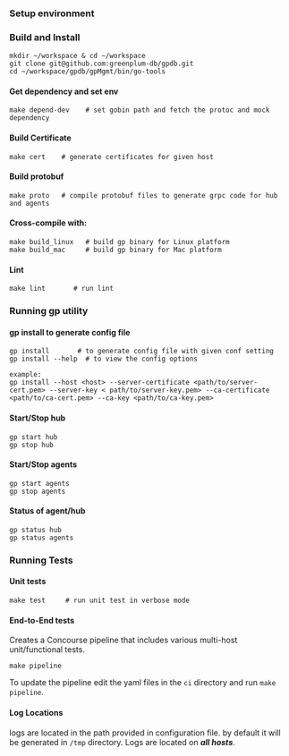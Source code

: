 ### Setup environment

### Build and Install
```
mkdir ~/workspace & cd ~/workspace
git clone git@github.com:greenplum-db/gpdb.git
cd ~/workspace/gpdb/gpMgmt/bin/go-tools
```

#### Get dependency and set env
```
make depend-dev    # set gobin path and fetch the protoc and mock dependency
```

#### Build Certificate
```
make cert    # generate certificates for given host
```
#### Build protobuf
```
make proto   # compile protobuf files to generate grpc code for hub and agents
```

#### Cross-compile with:
```
make build_linux   # build gp binary for Linux platform
make build_mac     # build gp binary for Mac platform
```

#### Lint
```
make lint       # run lint
```

### Running gp utility

#### gp install to generate config file

```
gp install       # to generate config file with given conf setting
gp install --help  # to view the config options

example:
gp install --host <host> --server-certificate <path/to/server-cert.pem> --server-key < path/to/server-key.pem> --ca-certificate <path/to/ca-cert.pem> --ca-key <path/to/ca-key.pem>
```

#### Start/Stop hub
```
gp start hub
gp stop hub
```

#### Start/Stop agents
```
gp start agents
gp stop agents
```

#### Status of agent/hub
```
gp status hub
gp status agents
```

### Running Tests

#### Unit tests
```
make test     # run unit test in verbose mode
```

#### End-to-End tests
Creates a Concourse pipeline that includes various multi-host unit/functional tests.
```
make pipeline
```
To update the pipeline edit the yaml files in the `ci` directory and run
`make pipeline`.


#### Log Locations
logs are located in the path provided in configuration file. by default it will be generated in `/tmp` directory.
Logs are located on **_all hosts_**.
